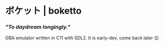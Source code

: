 # ボケット | boketto
### _"To daydream longingly."_

GBA emulator written in C11 with SDL2.
It is early-dev, come back later :wink: